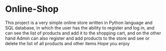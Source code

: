 # Online-Shop
This project is a very simple online store written in Python language and SQL database, in which the user has the ability to register and log in, and can see the list of products and add it to the shopping cart, and on the other hand Admin can also register and add products to the store and see or delete the list of all products and other items
Hope you enjoy
